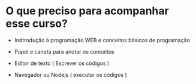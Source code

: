 # O que preciso para acompanhar esse curso?

* Indtrodução à programação WEB e conceitos básicos de programação

* Papel e caneta para anotar os conceitos

* Editor de texto ( Escrever os códigos )

* Navegador ou Nodejs ( executar os códigos )